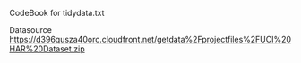CodeBook for tidydata.txt

Datasource
https://d396qusza40orc.cloudfront.net/getdata%2Fprojectfiles%2FUCI%20HAR%20Dataset.zip
